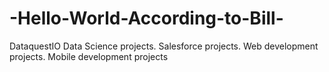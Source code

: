 # -Hello-World-According-to-Bill-
DataquestIO Data Science projects. Salesforce projects. Web development projects. Mobile development projects
